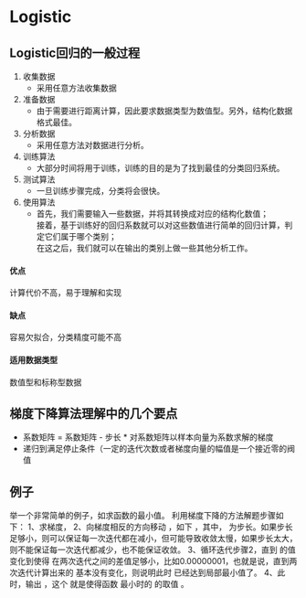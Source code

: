 # Logistic
## Logistic回归的一般过程
1. 收集数据
	* 采用任意方法收集数据
1. 准备数据
	* 由于需要进行距离计算，因此要求数据类型为数值型。另外，结构化数据格式最佳。
1. 分析数据
	* 采用任意方法对数据进行分析。
1. 训练算法
	* 大部分时间将用于训练，训练的目的是为了找到最佳的分类回归系统。
1. 测试算法
	* 一旦训练步骤完成，分类将会很快。
1. 使用算法
	* 首先，我们需要输入一些数据，并将其转换成对应的结构化数值；<br>接着，基于训练好的回归系数就可以对这些数值进行简单的回归计算，判定它们属于哪个类别；<br>在这之后，我们就可以在输出的类别上做一些其他分析工作。

#### 优点
计算代价不高，易于理解和实现

#### 缺点
容易欠拟合，分类精度可能不高

#### 适用数据类型
数值型和标称型数据

## 梯度下降算法理解中的几个要点
* 系数矩阵 = 系数矩阵 - 步长 * 对系数矩阵以样本向量为系数求解的梯度
* 递归到满足停止条件（一定的迭代次数或者梯度向量的幅值是一个接近零的阀值

## 例子
举一个非常简单的例子，如求函数的最小值。
利用梯度下降的方法解题步骤如下：
1、求梯度， 
2、向梯度相反的方向移动  ，如下
  ，其中，  为步长。如果步长足够小，则可以保证每一次迭代都在减小，但可能导致收敛太慢，如果步长太大，则不能保证每一次迭代都减少，也不能保证收敛。
3、循环迭代步骤2，直到  的值变化到使得  在两次迭代之间的差值足够小，比如0.00000001，也就是说，直到两次迭代计算出来的  基本没有变化，则说明此时  已经达到局部最小值了。
4、此时，输出  ，这个  就是使得函数  最小时的  的取值 。
